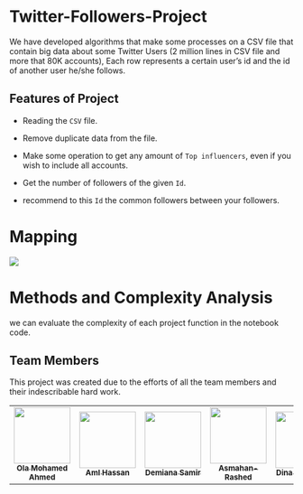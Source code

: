# Twitter-Followers-Project
We have developed algorithms that make some processes on a CSV file that contain big data about some Twitter Users (2 million lines in CSV file and more that 80K accounts), Each row represents a certain user’s id and the id of another user he/she follows.


## Features of Project 

* Reading the `CSV` file.
 
* Remove duplicate data from the file. 

* Make some operation to get any amount of `Top influencers`, even if you wish to include all accounts. 

* Get the number of followers of the given `Id`.

* recommend to this `Id` the common followers between your followers.
  


# Mapping

![](https://github.com/Ola-Mohamed/Twitter-Followers-Project/blob/main/Untitled%20Diagram.png)

# Methods and Complexity Analysis 

 we can evaluate the complexity of each project function in the notebook code.

## Team Members

This project was created due to the efforts of all the team members and their indescribable hard work.

<table>
  <tr>
     <td align="center"><a href="https://github.com/Ola-Mohamed"><img src="https://avatars.githubusercontent.com/u/66176966?v=4" width="100px;" alt=""/><br /><sub>      <b>Ola Mohamed Ahmed</b></sub></a><br /></td>
    <td align="center"><a href="https://github.com/Aml-Hassan-Abd-El-hamid"><img src="https://avatars.githubusercontent.com/u/66205928?v=4" width="100px;" alt=""/><br/><sub><b>Aml Hassan</b></sub></a><br /></td> 
    <td align="center"><a href="https://github.com/demiana55samir"><img src="https://avatars.githubusercontent.com/u/65955978?v=4" width="100px;" alt=""/><br /><sub><b>Demiana Samir</b></sub></a><br /></td>
    <td align="center"><a href="https://github.com/Asmahan-Rashed"><img src="https://avatars.githubusercontent.com/u/65909593?v=4" width="100px;" alt=""/><br /><sub><b>Asmahan-Rashed</b></sub></a><br /></td>
      <td align="center"><a href="https://github.com/dina-mohamed52"><img src="https://avatars.githubusercontent.com/u/66019870?v=4" width="100px;" alt=""/><br /><sub><b>Dina Mohamed</b></sub></a><br /></td>
    </tr>
</table>
